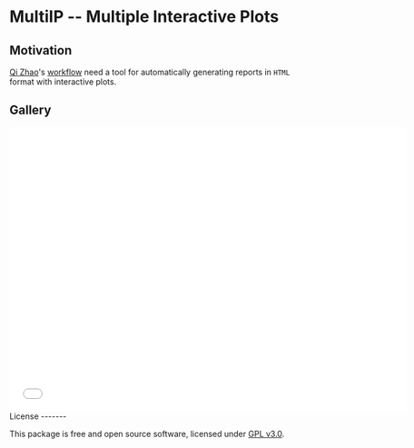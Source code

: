 MultiIP -- Multiple Interactive Plots
================

Motivation
----------

[Qi Zhao](https://github.com/likelet)'s [workflow](git.oschina.net/likelet/workflow) need a tool for automatically generating reports in `HTML` format with interactive plots.

Gallery
-------

<iframe src="reporter.html" width="700px" height="500px" frameborder="0" scrolling="no">
</iframe>
License
-------

This package is free and open source software, licensed under [GPL v3.0](https://github.com/bioinformatist/multiIP/blob/master/LICENSE).
